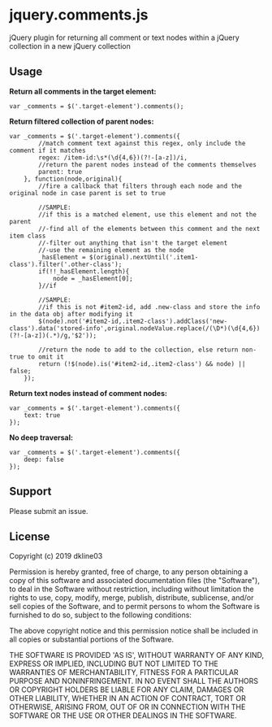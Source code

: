 # jquery.comments.js
jQuery plugin for returning all comment or text nodes within a jQuery collection in a new jQuery collection

## Usage

**Return all comments in the target element:**
```
var _comments = $('.target-element').comments();
```

**Return filtered collection of parent nodes:**
```
var _comments = $('.target-element').comments({
		//match comment text against this regex, only include the comment if it matches
		regex: /item-id:\s*(\d{4,6})(?!-[a-z])/i,
		//return the parent nodes instead of the comments themselves
		parent: true
	}, function(node,original){
		//fire a callback that filters through each node and the original node in case parent is set to true
		
		//SAMPLE:
		//if this is a matched element, use this element and not the parent
		//-find all of the elements between this comment and the next item class
		//-filter out anything that isn't the target element
		//-use the remaining element as the node
		_hasElement = $(original).nextUntil('.item1-class').filter('.other-class');
		if(!!_hasElement.length){
			node = _hasElement[0];
		}//if
    
		//SAMPLE:
		//if this is not #item2-id, add .new-class and store the info in the data obj after modifying it
		$(node).not('#item2-id,.item2-class').addClass('new-class').data('stored-info',original.nodeValue.replace(/(\D*)(\d{4,6})(?!-[a-z])(.*)/g,'$2'));
		
		//return the node to add to the collection, else return non-true to omit it
		return (!$(node).is('#item2-id,.item2-class') && node) || false;
	});
```

**Return text nodes instead of comment nodes:**
```
var _comments = $('.target-element').comments({
	text: true
});
```

**No deep traversal:**
```
var _comments = $('.target-element').comments({
	deep: false
});
```

## Support

Please submit an issue.


## License

Copyright (c) 2019 dkline03

Permission is hereby granted, free of charge, to any person obtaining a copy of this software and associated documentation files (the "Software"), to deal in the Software without restriction, including without limitation the rights to use, copy, modify, merge, publish, distribute, sublicense, and/or sell copies of the Software, and to permit persons to whom the Software is furnished to do so, subject to the following conditions:

The above copyright notice and this permission notice shall be included in all copies or substantial portions of the Software.

THE SOFTWARE IS PROVIDED 'AS IS', WITHOUT WARRANTY OF ANY KIND, EXPRESS OR IMPLIED, INCLUDING BUT NOT LIMITED TO THE WARRANTIES OF MERCHANTABILITY, FITNESS FOR A PARTICULAR PURPOSE AND NONINFRINGEMENT. IN NO EVENT SHALL THE AUTHORS OR COPYRIGHT HOLDERS BE LIABLE FOR ANY CLAIM, DAMAGES OR OTHER LIABILITY, WHETHER IN AN ACTION OF CONTRACT, TORT OR OTHERWISE, ARISING FROM, OUT OF OR IN CONNECTION WITH THE SOFTWARE OR THE USE OR OTHER DEALINGS IN THE SOFTWARE.
